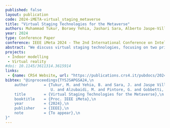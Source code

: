 ```yaml
---
published: false
layout: publication
code: 2024-iMETA-virtual_staging_metaverse
title: "Virtual Staging Technologies for the Metaverse"
authors: Muhammad Tukur, Boraey Yehia, Jashari Sara, Alberto Jaspe-Villanueva, Uzair Shah, Mahmood Alzubaidi, Giovanni Pintore, Enrico Gobbetti, Jens Schneider, and Marco Agus
year: 2024
type: Conference Paper
conference: IEEE iMeta 2024 - The 2nd International Conference on Intelligent Metaverse Technologies & Application
abstract: "We discuss virtual staging technologies, focusing on two primary pipelines for creating and exploring immersive indoor environments in the metavers: an AI-based image processing pipeline and a LIDAR-based pipeline. The AI-based image processing pipeline leverages advanced AI algorithms for tasks such as clutter removal, semantic style transfer, and super-resolution, enabling rapid generation of high-quality, photorealistic virtual environments from single panoramic images. The LIDAR-based pipeline captures measurable 3D models of indoor spaces, facilitating immersive editing and collaborative design through real-time interaction with high-fidelity virtual environments.  A qualitative comparative analysis of these technologies highlights their strengths and limitations in various applications. The practical implications of these pipelines are discussed, particularly their potential to transform industries such as real estate, furniture retail, interior design, construction, remote collaboration, and immersive training. The paper concludes with suggestions for future research, including conducting user studies, integrating the two pipelines, and optimizing technologies for mobile and edge devices to enhance accessibility and usability."
projects: 
 - Indoor modelling
 - Virtual reality
#doi: 10.1145/3611314.3615914
links:
 - {name: CRS4 Website, url: "https://publications.crs4.it/pubdocs/2024/TYSJSAPGSA24/"}
bibtex: "@inproceedings{TYSJSAPGSA24,\n
    author       = {Tukur, M. and Yehia, B. and Sara, J. and Jaspe Villanueva, A. and Shah,\n
	                U. and Alzubaidi, M. and Pintore, G. and Gobbetti, E. and Schneider, J. and Agus, M.},\n
    title        = {Virtual Staging Technologies for the Metaverse},\n
    booktitle    = {Proc. IEEE iMeta},\n
    year         = {2024},\n
    publisher    = {IEEE},\n
    note         = {To appear},\n
}" 
---
```

